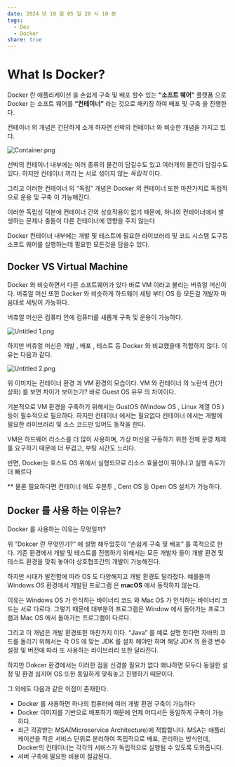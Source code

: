```yaml
---
date: 2024 년 10 월 05 일 20 시 10 분
tags:
  - Dev
  - Docker
share: true
---
```


# What Is Docker?

Docker 란 애플리케이션 을 손쉽게 구축 및 배포 할수 있는 **“소프트 웨어”** 플랫폼 으로 Docker 는 소프트 웨어를 **“컨테이너”** 라는 것으로 패키징 하여 배포 및 구축 을 진행한다.

컨테이너 의 개념은 간단하게 소개 하자면 선박의 컨테이너 와 비슷한 개념을 가지고 있다.


![Container.png](https://file-api.ksq9511.synology.me:5353/obsidian-image/20241005201056.png)


선박의 컨테이너 내부에는 여러 종류의 물건이 담길수도 있고 여러개의 물건이 담길수도 있다. 하지만 컨테이너 끼리 는 서로 섞이지 않는 *독립적* 이다.

그리고 이러한 컨테이너 의 “독립” 개념은 Docker 의 컨테이너 또한 마찬가지로 독립적으로 운용 및  구축 이  가능해진다. 

이러한 독립성 덕분에 컨테이너 간의 상호작용이 없기 때문에, 하나의 컨테이너에서 발생하는 문제나 충돌이 다른 컨테이너에 영향을 주지 않는다

Docker 컨테이너 내부에는 개발 및 테스트에 필요한 라이브러리 및 코드 시스템 도구등 소프트 웨어를 실행하는데 필요한 모든것을 담을수 있다.


## Docker VS Virtual Machine

Docker 와 비슷하면서 다른 소프트웨어가 있다 바로 VM 이라고 불리는 버츄얼 머신이다. 버츄얼 머신 또한 Docker 와 비슷하게 하드웨어 세팅 부터 OS 등 모든걸 개발자 마음대로 세팅이 가능하다. 

버츄얼 머신은 컴퓨터 안에 컴퓨터를 새롭게 구축 및 운용이 가능하다.

![Untitled 1.png](https://file-api.ksq9511.synology.me:5353/obsidian-image/20241005201144.png)



하지만 버츄얼 머신은 개발 , 배포 , 테스트 등 Docker 와 비교했을때 적합하지 않다. 이유는 다음과 같다.


![Untitled 2.png](https://file-api.ksq9511.synology.me:5353/obsidian-image/20241005201143.png)


위 이미지는 컨테이너 환경 과 VM 환경의 모습이다. VM 와 컨테이너 의 노란색 칸(가상화) 를 보면 차이가 보이는가? 
바로 Guest OS  유무 의 차이이다.  

기본적으로 VM 환경을 구축하기 위해서는 GustOS (Window OS , Linux 계열 OS ) 등이 필수적으로 필요하다. 하지만 컨테이너 에서는 필요없다 컨테이너 에서는 개발에 필요한 라이브러리 및 소스 코드만 있어도 동작을 한다. 

VM은 하드웨어 리소스를 더 많이 사용하며, 가상 머신을 구동하기 위한 전체 운영 체제를 요구하기 때문에 더 무겁고, 부팅 시간도 느리다. 

반면, Docker는 호스트 OS 위에서 실행되므로 리소스 효율성이 뛰어나고 실행 속도가 더 빠르다

** 물론 필요하다면 컨테이너 에도 우분투 , Cent OS 등 Open OS 설치가 가능하다.


## Docker 를 사용 하는 이유는?

Docker 를 사용하는 이유는 무엇일까? 

위 “Dokcer 란 무엇인가?” 에 설명 해두었듯이  “손쉽게 구축 및 배포” 를 목적으로 한다. 기존 환경에서 개발 및 테스트를 진행하기 위해서는 모든 개발자 들이 개발 환경 및 테스트 환경을 맞춰 놓아야 상호협조간의 개발이 가능해진다.

하지만 시대가 발전함에 따라 OS 도 다양해지고 개발 환경도 달라젔다. 예를들어 Windows OS 환경에서 개발된 프로그램 은 **macOS** 에서 동작하지 않는다. 

이유는 Windows OS 가 인식하는 바이너리 코드 와 Mac OS 가 인식하는 바이너리 코드는 서로 다르다. 그렇기 때문에 대부분의 프로그램은 Window 에서 돌아가는 프로그램과 Mac OS 에서 돌아가는 프로그램이 다르다.

그리고 이 개념은 개발 환경또한 마찬가지 이다. “Java” 를 예로 설명 한다면 자바의 코드를 돌리기 위해서는 각 OS 에 맞는 JDK 를 설치 해야만 하며 해당 JDK 의 환경 변수 설정 및 버전에 따라 또 사용하는 라이브러리 또한 달라진다. 

하지만 Dokcer 환경에서는 이러한 점을 신경쓸 필요가 없다 왜냐하면 모두다 동일한 설정 및 환경 심지어 OS 또한 동일하게 맞춰놓고 진행하기 때문이다. 

그 외에도 다음과 같은 이점이 존재한다.

- Docker 를 사용하면 하나의 컴퓨터에 여러 개발 환경 구축이 가능하다
- Docker 이미지를 기반으로 배포하기 때문에 언제 어디서든 동일하게 구축이 가능하다.
- 최근 각광받는 MSA(Microservice Architecture)에 적합합니다. MSA는 애플리케이션을 작은 서비스 단위로 분리하여 독립적으로 배포, 관리하는 방식인데, Docker의 컨테이너는 각각의 서비스가 독립적으로 실행될 수 있도록 도와줍니다.
- 서버 구축에 필요한 비용이 절감된다.
